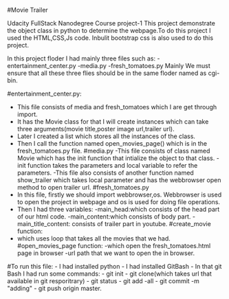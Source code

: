 #Movie Trailer

Udacity FullStack Nanodegree Course project-1
This project demonstrate the object class in python to determine the webpage.To do this project I used the HTML,CSS,Js code.
Inbulit bootstrap css is also used to do this project.

In this project floder I had mainly three files such as:
  -entertainment_center.py
  -media.py
  -fresh_tomatoes.py
 Mainly We must ensure that all these three flies should be in the same floder named as cgi-bin.
 
#entertainment_center.py:
  - This file consists of media and fresh_tomatoes which I are get through import.
  - It has the Movie class for that  I will create instances which can take three arguments(movie title,poster image url,trailer url).
  - Later I created a list which stores all the instances of the class.
  - Then I call the function named open_movies_page() which is in the fresh_tomatoes.py file.
#media.py
  -This file consists of class named Movie which has the init function that intialize the object to that class.
  -init function takes the parameters and local variable to refer the parameters.
  -This file also consists of another function named show_trailer which takes local parameter and has the  webbrowser open method to open 
   trailer url.
#fresh_tomatoes.py
  - In this file, firstly we should import webbrowser,os.
    Webbrowser is used to open the project in webpage and os is used for doing file operations.
  - Then I had three variables:
      -main_head:which consists of the head part of our html code.
      -main_content:which consists of body part.
      -main_title_content: consists of trailer part in youtube.
 #create_movie function:
   - which uses loop that takes all the movies that we had.
 #open_movies_page function:
   -which open the fresh_tomatoes.html page in browser
   -url path that we want to open the in browser.
   
 #To run this file:
    - I had  installed python
    - I had installed  GitBash
    - In that git Bash I had run some commands:
          - git init
          - git clone(which takes url that available in git resporitrary)
          - git status
          - git add -all
          - git commit -m "adding"
          - git push origin master.
          
  
